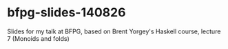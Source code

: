bfpg-slides-140826
==================

Slides for my talk at BFPG, based on Brent Yorgey's Haskell course, lecture 7 (Monoids and folds)
